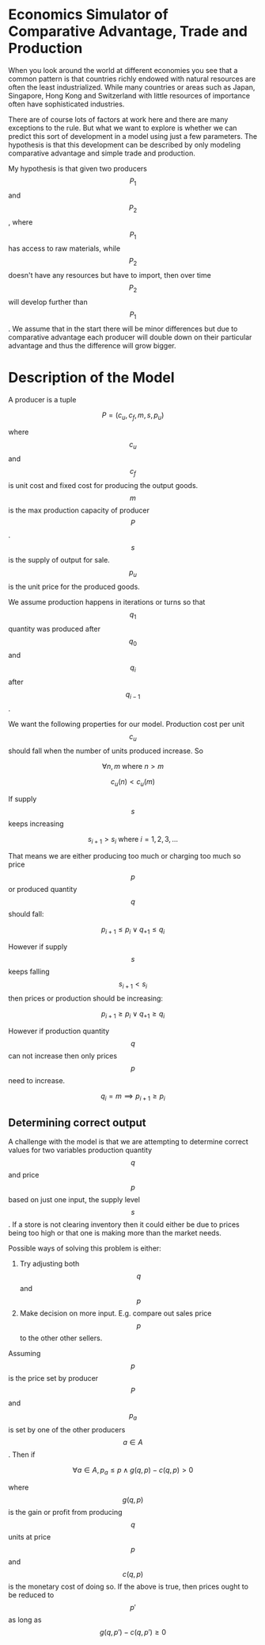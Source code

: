 # Economics Simulator of Comparative Advantage, Trade and Production

When you look around the world at different economies you see that a common pattern is that countries richly endowed with natural resources are often the least industrialized. While many countries or areas such as Japan, Singapore, Hong Kong and Switzerland with little resources of importance often have sophisticated industries.

There are of course lots of factors at work here and there are many exceptions to the rule. But what we want to explore is whether we can predict this sort of development in a model using just a few parameters. The hypothesis is that this development can be described by only modeling comparative advantage and simple trade and production.

My hypothesis is that given two producers $$ P_1 $$ and $$ P_2 $$, where $$ P_1 $$ has access to raw materials, while $$ P_2 $$ doesn't have any resources but have to import, then over time $$ P_2 $$ will develop further than $$ P_1 $$. We assume that in the start there will be minor differences but due to comparative advantage each producer will double down on their particular advantage and thus the difference will grow bigger.

# Description of the Model

A producer is a tuple 

$$ P = (c_u, c_f, m, s, p_u) $$

where $$ c_u $$ and $$ c_f $$ is unit cost and fixed cost for producing the output goods. $$ m $$ is the max production capacity of producer $$ P $$. $$ s $$ is the supply of output for sale. $$ p_u $$ is the unit price for the produced goods.

We assume production happens in iterations or turns so that $$ q_1 $$ quantity was produced after $$ q_0 $$ and $$ q_i $$ after $$ q_{i - 1} $$.

We want the following properties for our model. Production cost per unit $$ c_u $$ should fall when the number of units produced increase. So

$$ \forall n, m \textrm{ where } n > m $$

$$ c_u(n) < c_u(m) $$

If supply $$ s $$ keeps increasing

$$ s_{i + 1} > s_i \textrm{ where } i = 1, 2, 3, ... $$

That means we are either producing too much or charging too much so price $$ p $$ or produced quantity $$ q $$ should fall:

$$ p_{i+1} \leq p_i \lor q_{+1} \leq q_i $$

However if supply $$ s $$ keeps falling $$ s_{i+1} < s_i $$ then prices or production should be increasing:

$$ p_{i+1} \geq p_i \lor q_{+1} \geq q_i $$

However if production quantity $$ q $$ can not increase then only prices $$ p $$ need to increase.

$$ q_i = m \implies p_{i+1} \geq p_i$$

## Determining correct output

A challenge with the model is that we are attempting to determine correct values for two variables production quantity $$ q $$ and price $$ p $$ based on just one input, the supply level $$ s $$. If a store is not clearing inventory then it could either be due to prices being too high or that one is making more than the market needs.

Possible ways of solving this problem is either:

1. Try adjusting both $$ q $$ and $$ p $$
2. Make decision on more input. E.g. compare out sales price $$ p $$ to the other other sellers.


Assuming $$ p $$ is the price set by producer $$ P $$ and $$ p_a $$ is set by one of the other producers $$ a \in A $$. Then if

$$ \forall a \in A, p_a \leq p \land g(q, p) - c(q, p) > 0 $$

where $$ g(q, p) $$ is the gain or profit from producing $$ q$$ units at price $$ p $$ and $$ c(q, p) $$ is the monetary cost of doing so. If the above is true, then prices ought to  be reduced to $$ p' $$ as long as $$  g(q, p') - c(q, p') \geq 0 $$